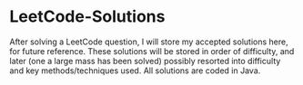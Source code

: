 # LeetCode-Solutions

After solving a LeetCode question, I will store my accepted solutions here, for future reference. These solutions will be stored in order of difficulty, and later (one a large mass has been solved) possibly resorted into difficulty and key methods/techniques used. All solutions are coded in Java.
